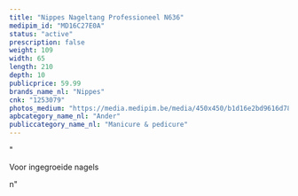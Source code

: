 ```yaml
---
title: "Nippes Nageltang Professioneel N636"
medipim_id: "MD16C27E0A"
status: "active"
prescription: false
weight: 109
width: 65
length: 210
depth: 10
publicprice: 59.99
brands_name_nl: "Nippes"
cnk: "1253079"
photos_medium: "https://media.medipim.be/media/450x450/b1d16e2bd9616d78c734200bba390ad8c79a87d3.jpg"
apbcategory_name_nl: "Ander"
publiccategory_name_nl: "Manicure & pedicure"
---
```

"<p>Voor ingegroeide nagels</p>n"
